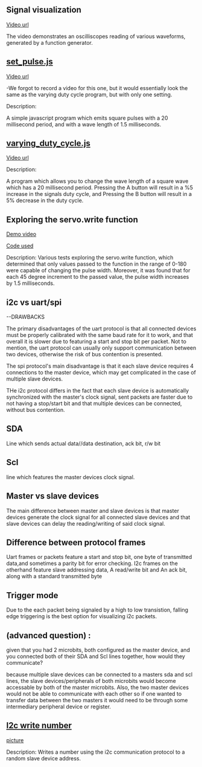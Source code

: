 ## Signal visualization

[Video url](https://imgur.com/a/AgrIYKC)


The video demonstrates an oscilliscopes reading of various waveforms, generated by a function generator.

## [set_pulse.js](https://github.com/Introduction-to-Computer-Engineering/final-project-assignment-8-week-13-O11WL1D/blob/master/set_pulse.js)

[Video url](https://imgur.com/a/Id4Lk6G)

-We forgot to record a video for this one, but it would essentially look the same as the varying duty cycle program, but with only one setting.   


Description:

A simple javascript program which emits square pulses with a 20 millisecond period, and with a wave length of 1.5 milliseconds. 

## [varying_duty_cycle.js](https://github.com/Introduction-to-Computer-Engineering/final-project-assignment-8-week-13-O11WL1D/blob/master/varying_duty_cycle.js)

[Video url](https://imgur.com/a/Id4Lk6G)

Description:

A program which allows you to change the wave length of a square wave which has a 20 millisecond period. Pressing the A button will result in a %5 increase in the signals duty cycle, and Pressing the B button will result in a 5% decrease in the duty cycle.  


## Exploring the servo.write function

[Demo video](https://imgur.com/a/OUNa16G)

[Code used](https://github.com/Introduction-to-Computer-Engineering/final-project-assignment-8-week-13-O11WL1D/blob/master/servo.js)

Description: 
Various tests exploring the servo.write function, which determined that only values passed to the function in the range of 0-180 were capable of changing the pulse width. Moreover, it was found that for each 45 degree increment to the passed value, the pulse width increases by 1.5 milliseconds.   

## i2c vs uart/spi

--DRAWBACKS

The primary disadvantages of the uart protocol is that all connected devices must be properly calibrated with the same baud rate for it to work, and that overall it is slower due to featuring a start and stop bit per packet. Not to mention, the uart protocol can usually only support communication between two devices, otherwise the risk of bus contention is presented. 

The spi protocol's main disadvantage is that it each slave device requires 4 connections to the master device, which may get complicated in the case of multiple slave devices.  

THe i2c protocol differs in the fact that each slave device is automatically synchronized with the master's clock signal, sent packets are faster due to not having a stop/start bit and that multiple devices can be connected, without bus contention.

## SDA
Line which sends actual data//data destination, ack bit, r/w bit
## Scl
line which features the master devices clock signal.

## Master vs slave devices
The main difference between master and slave devices is that master devices generate the clock signal for all connected slave devices and that slave devices can delay the reading/writing of said clock signal.


## Difference between protocol frames
Uart frames or packets feature a start and stop bit, one byte of transmitted data,and sometimes a parity bit for error checking.
I2c frames on the otherhand feature slave addressing data, A read/write bit and An ack bit, along with a standard transmitted byte 

## Trigger mode
Due to the each packet being signaled by a high to low transistion, falling edge triggering is the best option for visualizing i2c packets.


## (advanced question) : 
given that you had 2 microbits, both configured as the master device, and you connected both of their SDA and Scl lines together, how would they communicate?

because multiple slave devices can be connected to a masters sda and scl lines, the slave devices/peripherals of both microbits would become accessable by both of the master microbits. Also, the two master devices would not be able to communicate with each other so if one wanted to transfer data between the two masters it would need to be through some intermediary peripheral device or register.


## [I2c write number]()

[picture]()

Description:
Writes a number using the i2c communication protocol to a random slave device address.



